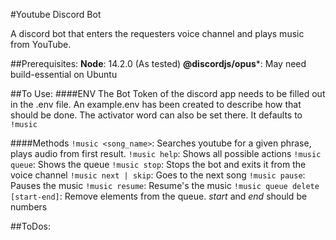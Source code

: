#Youtube Discord Bot

A discord bot that enters the requesters voice channel and plays music from YouTube.

##Prerequisites:
**Node**: 14.2.0 (As tested)
**@discordjs/opus***: May need build-essential on Ubuntu

##To Use:
####ENV
The Bot Token of the discord app needs to be filled out in the .env file.  An example.env has been created to describe how that should be done.  The activator word can also be set there.  It defaults to `!music`

####Methods
`!music <song_name>`: Searches youtube for a given phrase, plays audio from first result.
`!music help`: Shows all possible actions
`!music queue`: Shows the queue
`!music stop`: Stops the bot and exits it from the voice channel
`!music next | skip`: Goes to the next song
`!music pause`: Pauses the music
`!music resume`: Resume's the music
`!music queue delete [start-end]`: Remove elements from the queue. *start* and *end* should be numbers

##ToDos:
